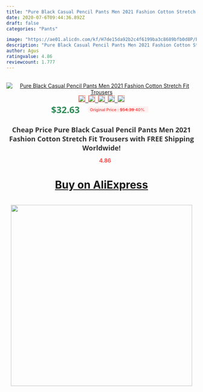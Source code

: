 ```yaml
---
title: "Pure Black Casual Pencil Pants Men 2021 Fashion Cotton Stretch Fit Trousers"
date: 2020-07-6T09:44:36.892Z
draft: false
categories: "Pants"

image: "https://ae01.alicdn.com/kf/H7de15da92b2c4f6199ba3c8689bfb0d8P/Pure-Black-Casual-Pencil-Pants-Men-2021-Fashion-Cotton-Stretch-Fit-Trousers.jpg"
description: "Pure Black Casual Pencil Pants Men 2021 Fashion Cotton Stretch Fit Trousers"
author: Agus
ratingvalue: 4.86
reviewcount: 1.777
---
```

<br>
<div style="text-align: center;">
<a href="https://s.click.aliexpress.com/e/_AkbQ89" target="_blank" rel="nofollow noopener noreferrer"><img alt="Pure Black Casual Pencil Pants Men 2021 Fashion Cotton Stretch Fit Trousers" class="magnifier-image" src="https://ae01.alicdn.com/kf/H7de15da92b2c4f6199ba3c8689bfb0d8P/Pure-Black-Casual-Pencil-Pants-Men-2021-Fashion-Cotton-Stretch-Fit-Trousers.jpg_640x640.jpg">
<br>
<img style="border:1px solid salmon" src="https://ae01.alicdn.com/kf/H7de15da92b2c4f6199ba3c8689bfb0d8P/Pure-Black-Casual-Pencil-Pants-Men-2021-Fashion-Cotton-Stretch-Fit-Trousers.jpg_120x120.jpg">&nbsp;&nbsp;<img style="border:1px solid salmon" src="https://ae01.alicdn.com/kf/Hf53b2a9387c34d9e8d37322340dafd208/Pure-Black-Casual-Pencil-Pants-Men-2021-Fashion-Cotton-Stretch-Fit-Trousers.jpg_120x120.jpg">&nbsp;&nbsp;<img style="border:1px solid salmon" src="https://ae01.alicdn.com/kf/H2245705feca64b8abfb301733f7b4fdam/Pure-Black-Casual-Pencil-Pants-Men-2021-Fashion-Cotton-Stretch-Fit-Trousers.jpg_120x120.jpg">&nbsp;&nbsp;<img style="border:1px solid salmon" src="https://ae01.alicdn.com/kf/H0512897fe55d462e9fd1ff6758e46552d/Pure-Black-Casual-Pencil-Pants-Men-2021-Fashion-Cotton-Stretch-Fit-Trousers.jpg_120x120.jpg">&nbsp;&nbsp;<img style="border:1px solid salmon" src="https://ae01.alicdn.com/kf/H505d57b5873e4d4189ffe6e4a708fcfcc/Pure-Black-Casual-Pencil-Pants-Men-2021-Fashion-Cotton-Stretch-Fit-Trousers.jpg_120x120.jpg"></a></div><br0>
<div style="text-align: center;"><span style="background-color: white; border: 0px; box-sizing: border-box; color: seagreen; display: inline-block; font-family: &quot;open sans&quot; , &quot;arial&quot; , &quot;helvetica&quot; , sans-serif , &quot;heiti&quot;; font-size: 24px; font-stretch: inherit; font-weight: 700; line-height: inherit; margin: 0px 10px 0px 0px; padding: 0px; vertical-align: middle;">$32.63 </span>
<span style="background: rgb(255 , 241 , 241); border-radius: 3px; border: 0px; box-sizing: border-box; color: #ff4747; display: inline-block; font-family: inherit; font-size: 12px; font-stretch: inherit; font-style: inherit; font-variant: inherit; font-weight: 600; line-height: inherit; margin: 0px; padding: 2px 5px; transform: scale(0.9); vertical-align: middle;">Original Price : <b style="text-decoration: line-through;">$54.39 </b> 40%&nbsp;&nbsp;</span></div>
<h1 style="color: #333333; display: inline-block; font-family: &quot;open sans&quot; , &quot;arial&quot; , &quot;helvetica&quot; , sans-serif , &quot;heiti&quot;; font-size: 18px; font-stretch: inherit; font-weight: 700; text-align: center;">Cheap Price Pure Black Casual Pencil Pants Men 2021 Fashion Cotton Stretch Fit Trousers with FREE Shipping Worldwide!</h1>
<div style="color: #ff4747; text-align: center;">
<img src="https://4.bp.blogspot.com/-M0ZcTcb-5uY/XleCXlxnR4I/AAAAAAAAAEc/OrjgMkXV1oMQFaCRZj5HQwOCBcu3w1FegCPcBGAYYCw/s1600/star.png" style="height: 15px;">&nbsp;<b>4.86</b></div>
<div class="button_cont" align="center"><a class="buynow_a" href="https://s.click.aliexpress.com/e/_AkbQ89" target="_blank" rel="nofollow noopener noreferrer"><H1>Buy on AliExpress</H1></a></div><br>
<div class="separator" style="clear: both; text-align: center;">
<img src="https://lh3.googleusercontent.com/-pTy5HemUv9M/XlePHvY0dAI/AAAAAAAAAE4/0nX5iRUoIWY8eMW9Dpxeirr157OZliDIgCLcBGAsYHQ/s1600/badge.gif" width="480">
</div>
